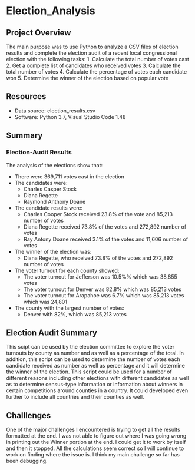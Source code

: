 # Election_Analysis

## Project Overview 
The main purpose was to use Python to analyze a CSV files of election results and complete the election audit of a recent local congressional election with the following tasks:
    1. Calculate the total number of votes cast
    2. Get a complete list of candidates who received votes
    3. Calculate the total number of votes
    4. Calculate the percentage of votes each candidate won 
    5. Determine the winner of the election based on popular vote 

## Resources 
- Data source: election_results.csv
- Software: Python 3.7, Visual Studio Code 1.48 

## Summary 
### Election-Audit Results 
The analysis of the elections show that: 
- There were 369,711 votes cast in the election 
- The candidates were:
  - Charles Casper Stock 
  - Diana Regette 
  - Raymond Anthony Doane
- The candidate results were: 
  - Charles Cooper Stock received 23.8% of the vote and 85,213 number of votes 
  - Diana Regette received 73.8% of the votes and 272,892 number of votes
  - Ray Antony Doane received 3.1% of the votes and 11,606 number of votes
- The winner of the election was:
  - Diana Regette, who received 73.8% of the votes and 272,892 number of votes 
- The voter turnout for each county showed: 
  - The voter turnout for Jefferson was 10.5%% which was 38,855 votes 
  - The voter turnout for Denver was 82.8% which was 85,213 votes
  - The voter turnout for Arapahoe was 6.7% which was 85,213 votes which was 24,801 
- The county with the largest number of votes:
  -  Denver with 82%, which was 85,213 votes 
## Election Audit Summary 
This scipt can be used by the election committee to explore the voter turnouts by county as number and as well as a percentage of the total. In addition, this script can be used to determine the number of votes each candidate received as number as well as percentage and it will determine the winner of the election. This script could be used for a number of different reasons including other elections with different candidates as well as to determine census-type information or information about winners in certain competitions around counties in a country. It could developed even further to include all countries and their counties as well. 

## Challlenges
One of the major challenges I encountered is trying to get all the results formatted at the end. I was not able to figure out where I was going wrong in printing out the Winner portion at the end. I could get it to work by itself and then it stopped. All the calculations seem correct so I will continue to work on finding where the issue is. I think my main challenge so far has been debugging. 